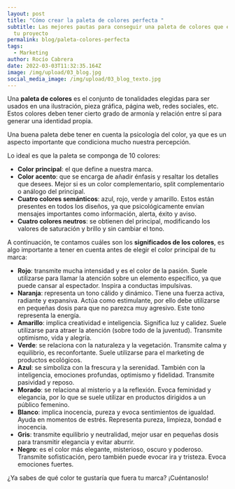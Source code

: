 ```yaml
---
layout: post
title: "Cómo crear la paleta de colores perfecta "
subtitle: Las mejores pautas para conseguir una paleta de colores que encaje con
  tu proyecto
permalink: blog/paleta-colores-perfecta
tags:
  - Marketing
author: Rocío Cabrera
date: 2022-03-03T11:32:35.164Z
image: /img/upload/03_blog.jpg
social_media_image: /img/upload/03_blog_texto.jpg
---
```

Una **paleta de colores** es el conjunto de tonalidades elegidas para ser usados en una ilustración, pieza gráfica, página web, redes sociales, etc. Estos colores deben tener cierto grado de armonía y relación entre sí para generar una identidad propia.

Una buena paleta debe tener en cuenta la psicología del color, ya que es un aspecto importante que condiciona mucho nuestra percepción.

Lo ideal es que la paleta se componga de 10 colores: 

* **Color principal**: el que define a nuestra marca.
* **Color acento**: que se encarga de añadir énfasis y resaltar los detalles que desees. Mejor si es un color complementario, split complementario o análogo del principal.
* **Cuatro colores semánticos**: azul, rojo, verde y amarillo. Estos están presentes en todos los diseños, ya que psicológicamente envían mensajes importantes como información, alerta, éxito y aviso.
* **Cuatro colores neutros**: se obtienen del principal, modificando los valores de saturación y brillo y sin cambiar el tono.



A continuación, te contamos cuáles son los **significados de los colores**, es algo importante a tener en cuenta antes de elegir el color principal de tu marca: 

* **Rojo**: transmite mucha intensidad y es el color de la pasión. Suele utilizarse para llamar la atención sobre un elemento específico, ya que puede cansar al espectador. Inspira a conductas impulsivas.
* **Naranja**: representa un tono cálido y dinámico. Tiene una fuerza activa, radiante y expansiva. Actúa como estimulante, por ello debe utilizarse en pequeñas dosis para que no parezca muy agresivo. Este tono representa la energía. 
* **Amarillo**: implica creatividad e inteligencia. Significa luz y calidez. Suele utilizarse para atraer la atención (sobre todo de la juventud). Transmite optimismo, vida y alegría.
* **Verde**: se relaciona con la naturaleza y la vegetación. Transmite calma y equilibrio, es reconfortante. Suele utilizarse para el marketing de productos ecológicos. 
* **Azul**: se simboliza con la frescura y la serenidad. También con la inteligencia, emociones profundas, optimismo y fidelidad. Transmite pasividad y reposo. 
* **Morado**: se relaciona al misterio y a la reflexión. Evoca feminidad y elegancia, por lo que se suele utilizar en productos dirigidos a un público femenino.
* **Blanco**: implica inocencia, pureza y evoca sentimientos de igualdad. Ayuda en momentos de estrés. Representa pureza, limpieza, bondad e inocencia.
* **Gris**: transmite equilibrio y neutralidad, mejor usar en pequeñas dosis para transmitir elegancia y evitar aburrir.
* **Negro**: es el color más elegante, misterioso, oscuro y poderoso. Transmite sofisticación, pero también puede evocar ira y tristeza. Evoca emociones fuertes.

¿Ya sabes de qué color te gustaría que fuera tu marca? ¡Cuéntanoslo!